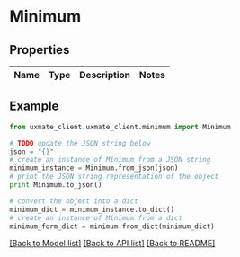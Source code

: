 # Minimum


## Properties
Name | Type | Description | Notes
------------ | ------------- | ------------- | -------------

## Example

```python
from uxmate_client.uxmate_client.minimum import Minimum

# TODO update the JSON string below
json = "{}"
# create an instance of Minimum from a JSON string
minimum_instance = Minimum.from_json(json)
# print the JSON string representation of the object
print Minimum.to_json()

# convert the object into a dict
minimum_dict = minimum_instance.to_dict()
# create an instance of Minimum from a dict
minimum_form_dict = minimum.from_dict(minimum_dict)
```
[[Back to Model list]](../README.md#documentation-for-models) [[Back to API list]](../README.md#documentation-for-api-endpoints) [[Back to README]](../README.md)


